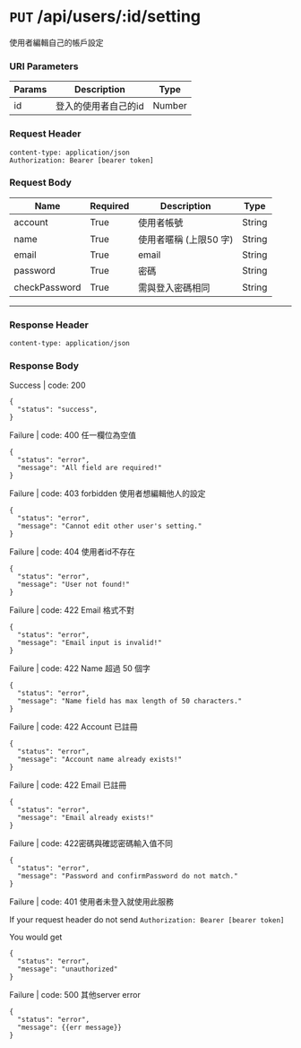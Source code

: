 # `PUT` /api/users/:id/setting

使用者編輯自己的帳戶設定

### URI Parameters
| Params | Description | Type |
| --- | --- | --- |
| id | 登入的使用者自己的id | Number |

### Request Header

```
content-type: application/json
Authorization: Bearer [bearer token]
```

### Request Body

| Name | Required | Description | Type |
| --- | --- | --- | --- |
| account | True | 使用者帳號 | String |
| name | True | 使用者暱稱 (上限50 字) | String |
| email | True | email | String |
| password | True | 密碼 | String |
| checkPassword | True | 需與登入密碼相同 | String |

---

### Response Header

```
content-type: application/json
```

### Response Body

Success | code: 200 

```
{
  "status": "success",
}
```

Failure | code: 400 任一欄位為空值

```
{
  "status": "error",
  "message": "All field are required!"
}
```

Failure | code: 403 forbidden 使用者想編輯他人的設定

```
{
  "status": "error",
  "message": "Cannot edit other user's setting."
}
```

Failure | code: 404 使用者id不存在

```
{
  "status": "error",
  "message": "User not found!"
}
```

Failure | code: 422 Email 格式不對

```
{
  "status": "error",
  "message": "Email input is invalid!"
}
```

Failure | code: 422 Name 超過 50 個字

```
{
  "status": "error",
  "message": "Name field has max length of 50 characters."
}
```

Failure | code: 422 Account 已註冊

```
{
  "status": "error",
  "message": "Account name already exists!"
}
```

Failure | code: 422 Email 已註冊

```
{
  "status": "error",
  "message": "Email already exists!"
}
```

Failure | code: 422密碼與確認密碼輸入值不同

```
{
  "status": "error",
  "message": "Password and confirmPassword do not match."
}
```

Failure | code: 401 使用者未登入就使用此服務

If your request header do not send
`Authorization: Bearer [bearer token]`

You would get

```
{
  "status": "error",
  "message": "unauthorized"
}
```

Failure | code: 500 其他server error

```
{
  "status": "error",
  "message": {{err message}}
}
```